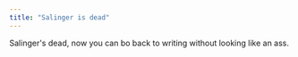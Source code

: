 ```yaml
---
title: "Salinger is dead"
---
```


Salinger's dead, now you can bo back to writing without looking like an ass.

